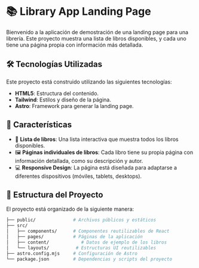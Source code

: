# 📚 Library App Landing Page

Bienvenido a la aplicación de demostración de una landing page para una librería. Este proyecto muestra una lista de libros disponibles, y cada uno tiene una página propia con información más detallada.

## 🛠️ Tecnologías Utilizadas

Este proyecto está construido utilizando las siguientes tecnologías:

- **HTML5**: Estructura del contenido.
- **Tailwind**: Estilos y diseño de la página.
- **Astro**: Framework para generar la landing page.
  
## 🚀 Características

- 📖 **Lista de libros**: Una lista interactiva que muestra todos los libros disponibles.
- 🖼️ **Páginas individuales de libros**: Cada libro tiene su propia página con información detallada, como su descripción y autor.
- 💻 **Responsive Design**: La página está diseñada para adaptarse a diferentes dispositivos (móviles, tablets, desktops).

## 📂 Estructura del Proyecto

El proyecto está organizado de la siguiente manera:

```bash
├── public/              # Archivos públicos y estáticos
├── src/
│   ├── components/      # Componentes reutilizables de React
│   ├── pages/           # Páginas de la aplicación
│   ├── content/            # Datos de ejemplo de los libros
│   └── layouts/          # Estructuras UI reutilizables
├── astro.config.mjs     # Configuración de Astro
└── package.json         # Dependencias y scripts del proyecto
